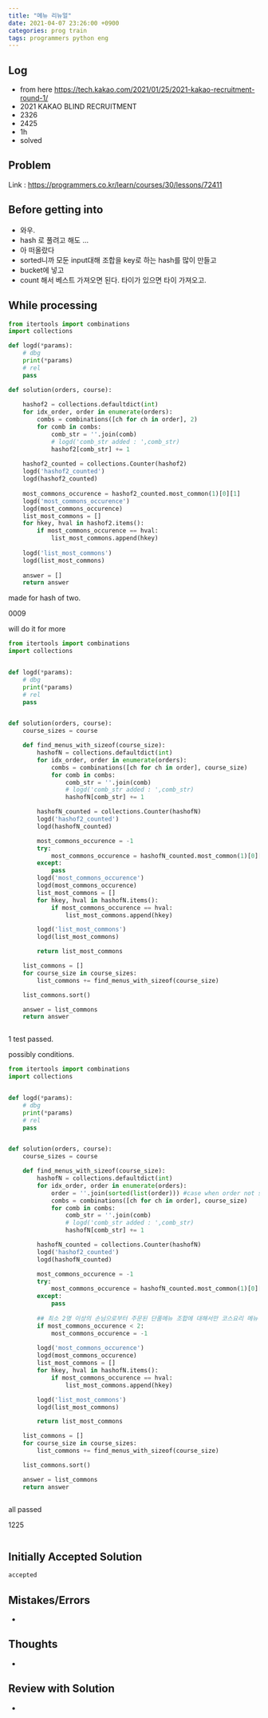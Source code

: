 ```yaml
---
title: "메뉴 리뉴얼"
date: 2021-04-07 23:26:00 +0900
categories: prog train
tags: programmers python eng
---
```

## Log

* from here https://tech.kakao.com/2021/01/25/2021-kakao-recruitment-round-1/
* 2021 KAKAO BLIND RECRUITMENT
* 2326
* 2425
* 1h
* solved



## Problem

Link : https://programmers.co.kr/learn/courses/30/lessons/72411



## Before getting into

* 와우.
* hash 로 풀려고 해도 ...
* 아 떠올랐다
* sorted니까 모둔 input대해 조합을 key로 하는 hash를 많이 만들고
* bucket에 넣고
* count 해서 베스트 가져오면 된다. 타이가 있으면 타이 가져오고.



## While processing

``` python
from itertools import combinations
import collections

def logd(*params):
    # dbg
    print(*params)
    # rel
    pass

def solution(orders, course):
    
    hashof2 = collections.defaultdict(int)
    for idx_order, order in enumerate(orders):
        combs = combinations([ch for ch in order], 2)
        for comb in combs:
            comb_str = ''.join(comb)
            # logd('comb_str added : ',comb_str)
            hashof2[comb_str] += 1
        
    hashof2_counted = collections.Counter(hashof2)
    logd('hashof2_counted')
    logd(hashof2_counted)
    
    most_commons_occurence = hashof2_counted.most_common(1)[0][1]
    logd('most_commons_occurence')
    logd(most_commons_occurence)
    list_most_commons = []
    for hkey, hval in hashof2.items():
        if most_commons_occurence == hval:
            list_most_commons.append(hkey)
            
    logd('list_most_commons')
    logd(list_most_commons)
    
    answer = []
    return answer
```

made for hash of two.

0009

will do it for more



``` python
from itertools import combinations
import collections


def logd(*params):
    # dbg
    print(*params)
    # rel
    pass


def solution(orders, course):
    course_sizes = course

    def find_menus_with_sizeof(course_size):
        hashofN = collections.defaultdict(int)
        for idx_order, order in enumerate(orders):
            combs = combinations([ch for ch in order], course_size)
            for comb in combs:
                comb_str = ''.join(comb)
                # logd('comb_str added : ',comb_str)
                hashofN[comb_str] += 1

        hashofN_counted = collections.Counter(hashofN)
        logd('hashof2_counted')
        logd(hashofN_counted)

        most_commons_occurence = -1
        try:
            most_commons_occurence = hashofN_counted.most_common(1)[0][1]
        except:
            pass
        logd('most_commons_occurence')
        logd(most_commons_occurence)
        list_most_commons = []
        for hkey, hval in hashofN.items():
            if most_commons_occurence == hval:
                list_most_commons.append(hkey)

        logd('list_most_commons')
        logd(list_most_commons)

        return list_most_commons

    list_commons = []
    for course_size in course_sizes:
        list_commons += find_menus_with_sizeof(course_size)

    list_commons.sort()

    answer = list_commons
    return answer



```

1 test passed.

possibly conditions.



``` python
from itertools import combinations
import collections


def logd(*params):
    # dbg
    print(*params)
    # rel
    pass


def solution(orders, course):
    course_sizes = course

    def find_menus_with_sizeof(course_size):
        hashofN = collections.defaultdict(int)
        for idx_order, order in enumerate(orders):
            order = ''.join(sorted(list(order))) #case when order not sorted, like ["XYZ", "XWY", "WXA"]
            combs = combinations([ch for ch in order], course_size)
            for comb in combs:
                comb_str = ''.join(comb)
                # logd('comb_str added : ',comb_str)
                hashofN[comb_str] += 1

        hashofN_counted = collections.Counter(hashofN)
        logd('hashof2_counted')
        logd(hashofN_counted)

        most_commons_occurence = -1
        try:
            most_commons_occurence = hashofN_counted.most_common(1)[0][1]
        except:
            pass
        
        ## 최소 2명 이상의 손님으로부터 주문된 단품메뉴 조합에 대해서만 코스요리 메뉴 후보에 포함
        if most_commons_occurence < 2:
            most_commons_occurence = -1
        
        logd('most_commons_occurence')
        logd(most_commons_occurence)
        list_most_commons = []
        for hkey, hval in hashofN.items():
            if most_commons_occurence == hval:
                list_most_commons.append(hkey)

        logd('list_most_commons')
        logd(list_most_commons)

        return list_most_commons

    list_commons = []
    for course_size in course_sizes:
        list_commons += find_menus_with_sizeof(course_size)

    list_commons.sort()

    answer = list_commons
    return answer



```

all passed

1225



``` python

```





## Initially Accepted Solution

``` python
accepted
```



## Mistakes/Errors

* 



## Thoughts

* 



## Review with Solution

* 